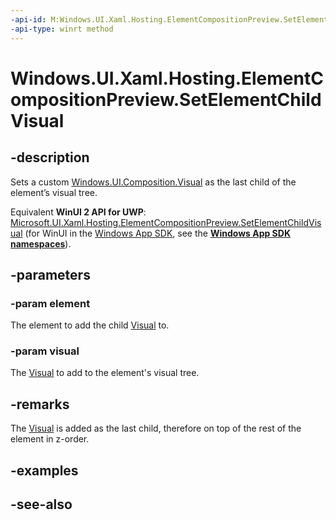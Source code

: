 ```yaml
---
-api-id: M:Windows.UI.Xaml.Hosting.ElementCompositionPreview.SetElementChildVisual(Windows.UI.Xaml.UIElement,Windows.UI.Composition.Visual)
-api-type: winrt method
---
```


<!-- Method syntax
public void SetElementChildVisual(Windows.UI.Xaml.UIElement element, Windows.UI.Composition.Visual visual)
-->

# Windows.UI.Xaml.Hosting.ElementCompositionPreview.SetElementChildVisual

## -description
Sets a custom [Windows.UI.Composition.Visual](../windows.ui.composition/visual.md) as the last child of the element’s visual tree.

Equivalent **WinUI 2 API for UWP**: [Microsoft.UI.Xaml.Hosting.ElementCompositionPreview.SetElementChildVisual](/windows/winui/api/microsoft.ui.xaml.hosting.elementcompositionpreview.setelementchildvisual) (for WinUI in the [Windows App SDK](/windows/apps/windows-app-sdk/), see the **[Windows App SDK namespaces](/windows/windows-app-sdk/api/winrt/)**).

## -parameters
### -param element
The element to add the child [Visual](../windows.ui.composition/visual.md) to.

### -param visual
The [Visual](../windows.ui.composition/visual.md) to add to the element's visual tree.

## -remarks
The [Visual](../windows.ui.composition/visual.md) is added as the last child, therefore on top of the rest of the element in z-order.

## -examples

## -see-also
